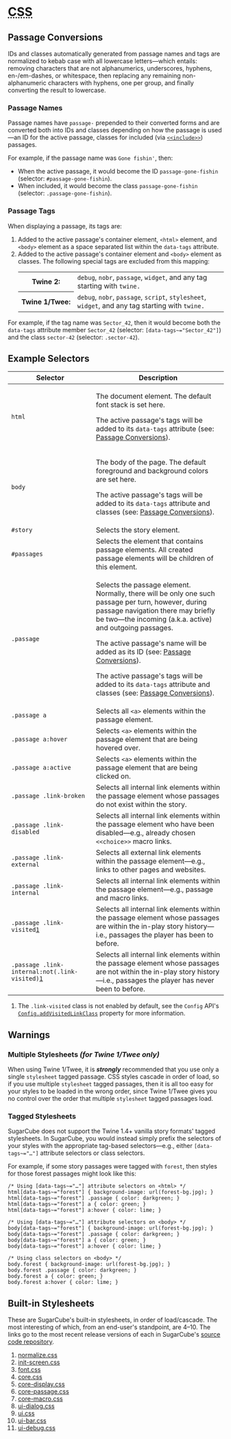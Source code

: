 <!-- ***********************************************************************************************
	CSS
************************************************************************************************ -->
<h1 id="css"><abbr title="Cascading Style Sheets">CSS</abbr></h1>


<!-- ***************************************************************************
	Passage Conversions
**************************************************************************** -->
<span id="css-passage-conversions"></span>
## Passage Conversions

IDs and classes automatically generated from passage names and tags are normalized to kebab case with all lowercase letters—which entails: removing characters that are not alphanumerics, underscores, hyphens, en-/em-dashes, or whitespace, then replacing any remaining non-alphanumeric characters with hyphens, one per group, and finally converting the result to lowercase.

### Passage Names

Passage names have `passage-` prepended to their converted forms and are converted both into IDs and classes depending on how the passage is used—an ID for the active passage, classes for included (via [`<<include>>`](#macros-macro-include)) passages.

For example, if the passage name was `Gone fishin'`, then:

* When the active passage, it would become the ID `passage-gone-fishin` (selector: `#passage-gone-fishin`).
* When included, it would become the class `passage-gone-fishin` (selector: `.passage-gone-fishin`).

### Passage Tags

When displaying a passage, its tags are:

1. Added to the active passage's container element, `<html>` element, and `<body>` element as a space separated list within the `data-tags` attribute.
2. Added to the active passage's container element and `<body>` element as classes.  The following special tags are excluded from this mapping:  
	<table class="list-table">
	<tbody>
		<tr>
			<th>Twine&nbsp;2:</th>
			<td><code>debug</code>, <code>nobr</code>, <code>passage</code>, <code>widget</code>, and any tag starting with <code>twine.</code></td>
		</tr>
		<tr>
			<th>Twine&nbsp;1/Twee:</th>
			<td><code>debug</code>, <code>nobr</code>, <code>passage</code>, <code>script</code>, <code>stylesheet</code>, <code>widget</code>, and any tag starting with <code>twine.</code></td>
		</tr>
	</tbody>
	</table>

For example, if the tag name was `Sector_42`, then it would become both the `data-tags` attribute member `Sector_42` (selector: `[data-tags~="Sector_42"]`) and the class `sector-42` (selector: `.sector-42`).


<!-- ***************************************************************************
	Example Selectors
**************************************************************************** -->
<span id="css-example-selectors"></span>
## Example Selectors

<table>
<thead>
	<tr>
		<th>Selector</th>
		<th>Description</th>
	</tr>
</thead>
<tbody>
	<tr>
		<td><code>html</code></td>
		<td>
			<p>The document element.  The default font stack is set here.</p>
			<p>The active passage's tags will be added to its <code>data-tags</code> attribute (see: <a href="#css-passage-conversions">Passage Conversions</a>).</p>
		</td>
	</tr>
	<tr>
		<td><code>body</code></td>
		<td>
			<p>The body of the page.  The default foreground and background colors are set here.</p>
			<p>The active passage's tags will be added to its <code>data-tags</code> attribute and classes (see: <a href="#css-passage-conversions">Passage Conversions</a>).</p>
		</td>
	</tr>
	<tr>
		<td><code>#story</code></td>
		<td>Selects the story element.</td>
	</tr>
	<tr>
		<td><code>#passages</code></td>
		<td>Selects the element that contains passage elements.  All created passage elements will be children of this element.</td>
	</tr>
	<tr>
		<td><code>.passage</code></td>
		<td>
			<p>Selects the passage element.  Normally, there will be only one such passage per turn, however, during passage navigation there may briefly be two—the incoming (a.k.a. active) and outgoing passages.</p>
			<p>The active passage's name will be added as its ID (see: <a href="#css-passage-conversions">Passage Conversions</a>).</p>
			<p>The active passage's tags will be added to its <code>data-tags</code> attribute and classes (see: <a href="#css-passage-conversions">Passage Conversions</a>).</p>
		</td>
	</tr>
	<tr>
		<td><code>.passage a</code></td>
		<td>Selects all <code>&lt;a&gt;</code> elements within the passage element.</td>
	</tr>
	<tr>
		<td><code>.passage a:hover</code></td>
		<td>Selects <code>&lt;a&gt;</code> elements within the passage element that are being hovered over.</td>
	</tr>
	<tr>
		<td><code>.passage a:active</code></td>
		<td>Selects <code>&lt;a&gt;</code> elements within the passage element that are being clicked on.</td>
	</tr>
	<tr>
		<td><code>.passage .link-broken</td>
		<td>Selects all internal link elements within the passage element whose passages do not exist within the story.</td>
	</tr>
	<tr>
		<td><code>.passage .link-disabled</td>
		<td>Selects all internal link elements within the passage element who have been disabled—e.g., already chosen <code>&lt;&lt;choice&gt;&gt;</code> macro links.</td>
	</tr>
	<tr>
		<td><code>.passage .link-external</code></td>
		<td>Selects all external link elements within the passage element—e.g., links to other pages and websites.</td>
	</tr>
	<tr>
		<td><code>.passage .link-internal</code></td>
		<td>Selects all internal link elements within the passage element—e.g., passage and macro links.</td>
	</tr>
	<tr>
		<td><code>.passage .link-visited<a href="#css-example-selectors-fn1">1</a></code></td>
		<td>Selects all internal link elements within the passage element whose passages are within the in-play story history—i.e., passages the player has been to before.</td>
	</tr>
	<tr>
		<td><code>.passage .link-internal:not(.link-visited)<a href="#css-example-selectors-fn1">1</a></code></td>
		<td>Selects all internal link elements within the passage element whose passages are not within the in-play story history—i.e., passages the player has never been to before.</td>
	</tr>
</tbody>
</table>

<ol class="note">
<li id="css-example-selectors-fn1">The <code>.link-visited</code> class is not enabled by default, see the <code>Config</code> API's <a href="#config-api-property-addvisitedlinkclass"><code>Config.addVisitedLinkClass</code></a> property for more information.</li>
</ol>


<!-- ***************************************************************************
	Warnings
**************************************************************************** -->
<span id="css-warnings"></span>
## Warnings

### Multiple Stylesheets *(for Twine&nbsp;1/Twee only)*

When using Twine&nbsp;1/Twee, it is ***strongly*** recommended that you use only a single `stylesheet` tagged passage.  CSS styles cascade in order of load, so if you use multiple `stylesheet` tagged passages, then it is all too easy for your styles to be loaded in the wrong order, since Twine&nbsp;1/Twee gives you no control over the order that multiple `stylesheet` tagged passages load.

### Tagged Stylesheets

SugarCube does not support the Twine&nbsp;1.4+ vanilla story formats' tagged stylesheets.  In SugarCube, you would instead simply prefix the selectors of your styles with the appropriate tag-based selectors—e.g., either `[data-tags~="…"]` attribute selectors or class selectors.

For example, if some story passages were tagged with `forest`, then styles for those forest passages might look like this:

```
/* Using [data-tags~="…"] attribute selectors on <html> */
html[data-tags~="forest"] { background-image: url(forest-bg.jpg); }
html[data-tags~="forest"] .passage { color: darkgreen; }
html[data-tags~="forest"] a { color: green; }
html[data-tags~="forest"] a:hover { color: lime; }

/* Using [data-tags~="…"] attribute selectors on <body> */
body[data-tags~="forest"] { background-image: url(forest-bg.jpg); }
body[data-tags~="forest"] .passage { color: darkgreen; }
body[data-tags~="forest"] a { color: green; }
body[data-tags~="forest"] a:hover { color: lime; }

/* Using class selectors on <body> */
body.forest { background-image: url(forest-bg.jpg); }
body.forest .passage { color: darkgreen; }
body.forest a { color: green; }
body.forest a:hover { color: lime; }
```


<!-- ***************************************************************************
	Built-in Stylesheets
**************************************************************************** -->
<span id="css-built-ins"></span>
## Built-in Stylesheets

These are SugarCube's built-in stylesheets, in order of load/cascade.  The most interesting of which, from an end-user's standpoint, are 4–10.  The links go to the most recent release versions of each in SugarCube's [source code repository](https://github.com/tmedwards/sugarcube-2).

1. [normalize.css](https://raw.githubusercontent.com/tmedwards/sugarcube-2/master/src/vendor/normalize.css)
2. [init-screen.css](https://raw.githubusercontent.com/tmedwards/sugarcube-2/master/src/css/init-screen.css)
3. [font.css](https://raw.githubusercontent.com/tmedwards/sugarcube-2/master/src/css/font.css)
4. [core.css](https://raw.githubusercontent.com/tmedwards/sugarcube-2/master/src/css/core.css)
5. [core-display.css](https://raw.githubusercontent.com/tmedwards/sugarcube-2/master/src/css/core-display.css)
6. [core-passage.css](https://raw.githubusercontent.com/tmedwards/sugarcube-2/master/src/css/core-passage.css)
7. [core-macro.css](https://raw.githubusercontent.com/tmedwards/sugarcube-2/master/src/css/core-macro.css)
8. [ui-dialog.css](https://raw.githubusercontent.com/tmedwards/sugarcube-2/master/src/css/ui-dialog.css)
9. [ui.css](https://raw.githubusercontent.com/tmedwards/sugarcube-2/master/src/css/ui.css)
10. [ui-bar.css](https://raw.githubusercontent.com/tmedwards/sugarcube-2/master/src/css/ui-bar.css)
11. [ui-debug.css](https://raw.githubusercontent.com/tmedwards/sugarcube-2/master/src/css/ui-debug.css)
